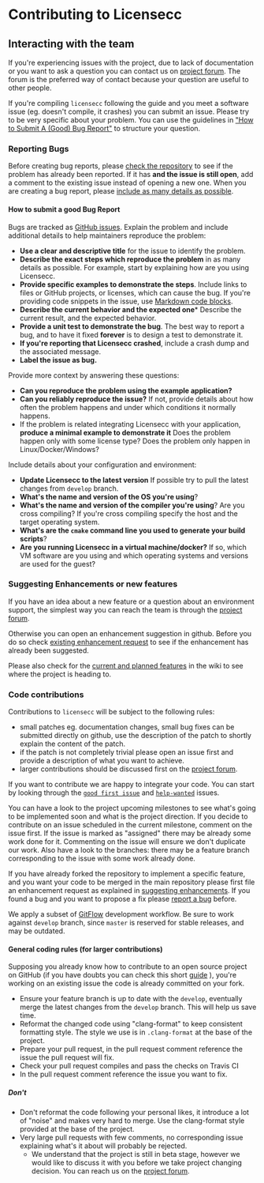 Contributing to Licensecc
==========

## Interacting with the team 

If you're experiencing issues with the project, due to lack of documentation 
or you want to ask a question you can contact us on 
[project forum](https://groups.google.com/forum/#!forum/licensecc). 
The forum is the preferred way of contact because your question are useful
to other people.

If you're compiling `licensecc` following the guide and you meet a software issue
(eg. doesn't compile, it crashes) you can submit an issue. Please try to be very specific about your problem. 
You can use the guidelines in ["How to Submit A (Good) Bug Report"](#how-to-submit-a-good-bug-report) to structure your question. 

### Reporting Bugs

Before creating bug reports, please [check the repository](https://github.com/open-license-manager/licensecc/issues) to see if the problem has already been reported. If it has **and the issue is still open**, add a comment to the existing issue instead of opening a new one. When you are creating a bug report, please [include as many details as possible](#how-to-submit-a-good-bug-report).

#### How to submit a good Bug Report

Bugs are tracked as [GitHub issues](https://guides.github.com/features/issues/). Explain the problem and include additional details to help maintainers reproduce the problem:

-   **Use a clear and descriptive title** for the issue to identify the problem.
-   **Describe the exact steps which reproduce the problem** in as many details as possible. For example, start by explaining how are you using Licensecc.  
-   **Provide specific examples to demonstrate the steps**. Include links to files or GitHub projects, or licenses, which can cause the bug. If you're providing code snippets in the issue, use [Markdown code blocks](https://help.github.com/articles/markdown-basics/#multiple-lines). 
-   **Describe the current behavior and the expected one*** Describe the current result, and the expected behavior.
-   **Provide a unit test to demonstrate the bug**. The best way to report a bug, and to have it fixed **forever** is to design a test to demonstrate it. 
-   **If you're reporting that Licensecc crashed**, include a crash dump and the associated message. 
-   **Label the issue as bug.**

Provide more context by answering these questions:

-   **Can you reproduce the problem using the example application?**
-   **Can you reliably reproduce the issue?** If not, provide details about how often the problem happens and under which conditions it normally happens.
-   If the problem is related integrating Licensecc with your application, **produce a minimal example to demonstrate it** Does the problem happen only with some license type? Does the problem only happen in Linux/Docker/Windows?

Include details about your configuration and environment:

-   **Update Licensecc to the latest version** If possible try to pull the latest changes from `develop` branch.
-   **What's the name and version of the OS you're using**?
-   **What's the name and version of the compiler you're using**? Are you cross compiling? If you're cross compiling specify the host and the target operating system.
-   **What's are the `cmake` command line you used to generate your build scripts**? 
-   **Are you running Licensecc in a virtual machine/docker?** If so, which VM software are you using and which operating systems and versions are used for the guest?

### Suggesting Enhancements or new features

If you have an idea about a new feature or a question about an environment support, the simplest way you can reach the team is through the [project forum](https://groups.google.com/forum/#!forum/licensecc).

Otherwise you can open an enhancement suggestion in github. Before you do so check [existing enhancement request](https://github.com/open-license-manager/licensecc/issues?utf8=%E2%9C%93&q=is%3Aissue+label%3Aenhancement) to see if the enhancement has already been suggested.

Please also check for the [current and planned features](https://github.com/open-license-manager/licensecc/wiki/features) in the wiki to see where the project is heading to.

### Code contributions

Contributions to `licensecc` will be subject to the following rules:

  - small patches eg. documentation changes, small bug fixes can be submitted directly on github, use the description of the patch to shortly explain the content of the patch. 
  - if the patch is not completely trivial please open an issue first and provide a description of what you want to achieve.
  - larger contributions should be discussed first on the [project forum](https://groups.google.com/forum/#!forum/licensecc). 

If you want to contribute we are happy to integrate your code. You can start by looking through the [`good first issue`](https://github.com/open-license-manager/licensecc/issues?utf8=%E2%9C%93&q=is%3Aissue+is%3Aopen+label%3A%22good+first+issue%22) and [`help-wanted`](https://github.com/open-license-manager/licensecc/issues?q=is%3Aissue+is%3Aopen+label%3A%22help+wanted%22) issues. 

You can have a look to the project upcoming milestones to see what's going to be implemented soon and what is the project direction. If you decide to contribute on an issue scheduled in the current milestone, comment on the issue first. If the issue is marked as "assigned" there may be already some work done for it. Commenting on the issue will ensure we don't duplicate our work. Also have a look to the branches:  there may be a feature branch corresponding to the issue with some work already done.   

If you have already forked the repository to implement a specific feature, and you want your code to be merged in the main repository please first file an enhancement request as explained in [suggesting enhancements](#suggesting-enhancements-or-new-features). If you found a bug and you want to propose a fix please [report a bug](#reporting-bugs) before.

We apply a subset of [GitFlow](https://nvie.com/posts/a-successful-git-branching-model) development workflow. Be sure to work against `develop` branch, since `master` is reserved for stable releases, and may be outdated.
 
#### General coding rules (for larger contributions)

Supposing you already know how to contribute to an open source project on GitHub (if you have doubts you can check this short [guide](https://git-scm.com/book/en/v2/GitHub-Contributing-to-a-Project) ), you're working on an existing issue the code is already committed on your fork.

-   Ensure your feature branch is up to date with the `develop`, eventually merge the latest changes from the `develop` branch. This will help us save time.
-   Reformat the changed code using "clang-format" to keep consistent formatting style. The style we use is in `.clang-format` at the base of the project.
-   Prepare your pull request, in the pull request comment reference the issue the pull request will fix.
-   Check your pull request compiles and pass the checks on Travis CI
-   In the pull request comment reference the issue you want to fix.

##### Don't
-   Don't reformat the code following your personal likes, it introduce a lot of "noise" and makes very hard to merge. Use the clang-format style provided at the base of the project.
-   Very large pull requests with few comments, no corresponding issue explaining what's it about will probably be rejected.
    -  We understand that the project is still in beta stage, however we would like to discuss it with you before we take project changing decision. You can reach us on the [project forum](https://groups.google.com/forum/#!forum/licensecc). 
    
